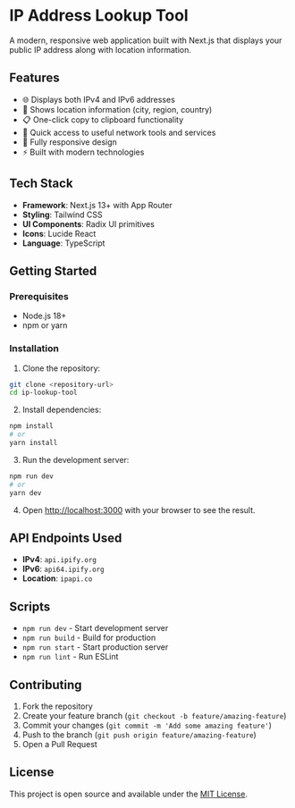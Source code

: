 # IP Address Lookup Tool

A modern, responsive web application built with Next.js that displays your public IP address along with location information.

## Features

- 🌐 Displays both IPv4 and IPv6 addresses
- 📍 Shows location information (city, region, country)
- 📋 One-click copy to clipboard functionality
- 🔗 Quick access to useful network tools and services
- 📱 Fully responsive design
- ⚡ Built with modern technologies

## Tech Stack

- **Framework**: Next.js 13+ with App Router
- **Styling**: Tailwind CSS
- **UI Components**: Radix UI primitives
- **Icons**: Lucide React
- **Language**: TypeScript

## Getting Started

### Prerequisites

- Node.js 18+ 
- npm or yarn

### Installation

1. Clone the repository:
```bash
git clone <repository-url>
cd ip-lookup-tool
```

2. Install dependencies:
```bash
npm install
# or
yarn install
```

3. Run the development server:
```bash
npm run dev
# or
yarn dev
```

4. Open [http://localhost:3000](http://localhost:3000) with your browser to see the result.

## API Endpoints Used

- **IPv4**: `api.ipify.org`
- **IPv6**: `api64.ipify.org`
- **Location**: `ipapi.co`

## Scripts

- `npm run dev` - Start development server
- `npm run build` - Build for production
- `npm run start` - Start production server
- `npm run lint` - Run ESLint

## Contributing

1. Fork the repository
2. Create your feature branch (`git checkout -b feature/amazing-feature`)
3. Commit your changes (`git commit -m 'Add some amazing feature'`)
4. Push to the branch (`git push origin feature/amazing-feature`)
5. Open a Pull Request

## License

This project is open source and available under the [MIT License](LICENSE).
